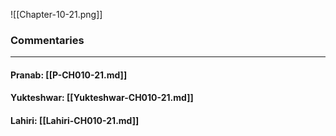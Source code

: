 ![[Chapter-10-21.png]]

### Commentaries

---

#### Pranab: [[P-CH010-21.md]]

#### Yukteshwar: [[Yukteshwar-CH010-21.md]]

#### Lahiri: [[Lahiri-CH010-21.md]]
